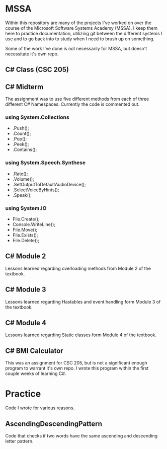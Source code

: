 # **MSSA**

Within this repository are many of the projects I've worked on over the course of the Microsoft Software Systems Academy (MSSA). I keep them here to practice documentation, utilizing git between the different systems I use and to go back into to study when I need to brush up on something.

Some of the work I've done is not necessarily for MSSA, but doesn't necessitate it's own repo.

## **C# Class (CSC 205)**

## **C# Midterm**

The assignment was to use five different methods from each of three different C# Namespaces. Currently the code is commented out.

### **using System.Collections**

- .Push();
- .Count();
- .Pop();
- .Peek();
- .Contains();

### **using System.Speech.Synthese**

- .Rate();
- .Volume();
- .SetOutputToDefaultAudioDevice();
- .SelectVoiceByHints();
- .Speak();

### **using System.IO**

- File.Create();
- Console.WriteLine();
- File.Move();
- File.Exists();
- File.Delete();

## **C# Module 2**

Lessons learned regarding overloading methods from Module 2 of the textbook. 

## **C# Module 3**

Lessons learned regarding Hastables and event handling form Module 3 of the textbook.

## **C# Module 4**

Lessons learned regarding Static classes form Module 4 of the textbook.

## **C# BMI Calculator**

This was an assignment for CSC 205, but is not a significant enough program to warrant it's own repo. I wrote this program within the first couple weeks of learning C#. 

# **Practice**

Code I wrote for various reasons.

## **AscendingDescendingPattern**

Code that checks if two words have the same ascending and descending letter pattern.
